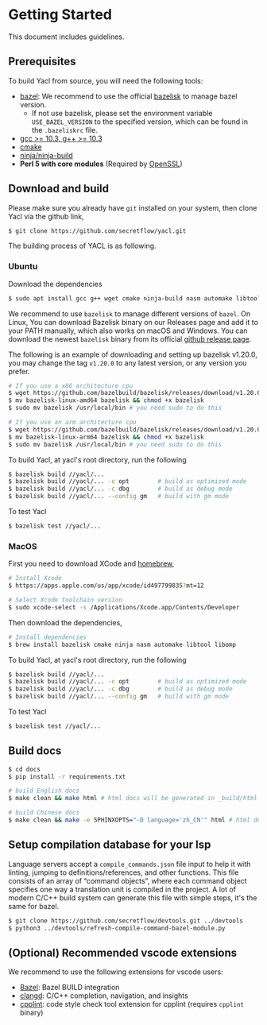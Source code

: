# Getting Started

This document includes guidelines.

## Prerequisites

To build Yacl from source, you will need the following tools:

- [bazel](https://bazel.build/): We recommend to use the official [bazelisk](https://github.com/bazelbuild/bazelisk?tab=readme-ov-file#installation) to manage bazel version.
  - If not use bazelisk, please set the environment variable `USE_BAZEL_VERSION` to the specified version, which can be found in the `.bazeliskrc` file.
- [gcc >= 10.3, g++ >= 10.3](https://gcc.gnu.org/)
- [cmake](https://cmake.org/)
- [ninja/ninja-build](https://ninja-build.org/)
- **Perl 5 with core modules** (Required by [OpenSSL](https://github.com/openssl/openssl/blob/master/INSTALL.md#prerequisites))

## Download and build

Please make sure you already have `git` installed on your system, then clone Yacl via the github link,

```sh
$ git clone https://github.com/secretflow/yacl.git
```

The building process of YACL is as following.

### Ubuntu

Download the dependencies

```sh
$ sudo apt install gcc g++ wget cmake ninja-build nasm automake libtool libomp-dev
```

We recommend to use `bazelisk` to manage different versions of `bazel`. On Linux, You can download Bazelisk binary on our Releases page and add it to your PATH manually, which also works on macOS and Windows. You can download the newest `bazelisk` binary from its official [github release page](https://github.com/bazelbuild/bazelisk/releases).

The following is an example of downloading and setting up bazelisk v1.20.0, you may change the tag `v1.20.0` to any latest version, or any version you prefer.

```sh
# If you use a x86 architecture cpu
$ wget https://github.com/bazelbuild/bazelisk/releases/download/v1.20.0/bazelisk-linux-amd64
$ mv bazelisk-linux-amd64 bazelisk && chmod +x bazelisk
$ sudo mv bazelisk /usr/local/bin # you need sudo to do this

# If you use an arm architecture cpu
$ wget https://github.com/bazelbuild/bazelisk/releases/download/v1.20.0/bazelisk-linux-arm64
$ mv bazelisk-linux-arm64 bazelisk && chmod +x bazelisk
$ sudo mv bazelisk /usr/local/bin # you need sudo to do this
```

To build Yacl, at yacl's root directory, run the following

```sh
$ bazelisk build //yacl/...
$ bazelisk build //yacl/... -c opt        # build as optimized mode
$ bazelisk build //yacl/... -c dbg        # build as debug mode
$ bazelisk build //yacl/... --config gm   # build with gm mode
```

To test Yacl

```sh
$ bazelisk test //yacl/...
```

### MacOS

First you need to download XCode and [homebrew](https://brew.sh/),

```sh
# Install Xcode
$ https://apps.apple.com/us/app/xcode/id497799835?mt=12

# Select Xcode toolchain version
$ sudo xcode-select -s /Applications/Xcode.app/Contents/Developer
```

Then download the dependencies,

```sh
# Install dependencies
$ brew install bazelisk cmake ninja nasm automake libtool libomp
```

To build Yacl, at yacl's root directory, run the following

```sh
$ bazelisk build //yacl/...
$ bazelisk build //yacl/... -c opt        # build as optimized mode
$ bazelisk build //yacl/... -c dbg        # build as debug mode
$ bazelisk build //yacl/... --config gm   # build with gm mode
```

To test Yacl

```sh
$ bazelisk test //yacl/...
```

## Build docs

```sh
$ cd docs
$ pip install -r requirements.txt

# build English docs
$ make clean && make html # html docs will be generated in _build/html

# build Chinese docs
$ make clean && make -e SPHINXOPTS="-D language='zh_CN'" html # html docs will be generated in _build/html
```

## Setup compilation database for your lsp

Language servers accept a `compile_commands.json` file input to help it with linting, jumping to definitions/references, and other functions. This file consists of an array of “command objects”, where each command object specifies one way a translation unit is compiled in the project. A lot of modern C/C++ build system can generate this file with simple steps, it's the same for bazel.

```sh
$ git clone https://github.com/secretflow/devtools.git ../devtools
$ python3 ../devtools/refresh-compile-command-bazel-module.py
```

## (Optional) Recommended vscode extensions

We recommend to use the following extensions for vscode users:
- [Bazel](https://marketplace.visualstudio.com/items?itemName=BazelBuild.vscode-bazel): Bazel BUILD integration
- [clangd](https://marketplace.visualstudio.com/items?itemName=llvm-vs-code-extensions.vscode-clangd): C/C++ completion, navigation, and insights
- [cpplint](https://marketplace.visualstudio.com/items?itemName=mine.cpplint): code style check tool extension for cpplint (requires `cpplint` binary)
